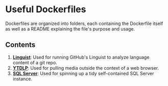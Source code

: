 # Useful Dockerfiles

Dockerfiles are organized into folders, each containing the Dockerfile itself as well as a README explaining the file's purpose and usage. 

## Contents

1. **[Linguist](/Linguist/)**: Used for running GitHub's Linguist to analyze language content of a git repo.  
1. **[YTDLP](/YTDLP/)**: Used for pulling media outside the context of a web browser.  
1. **[SQL Server](/SQL%20Server/)**: Used for spinning up a tidy self-contained SQL Server instance.  

